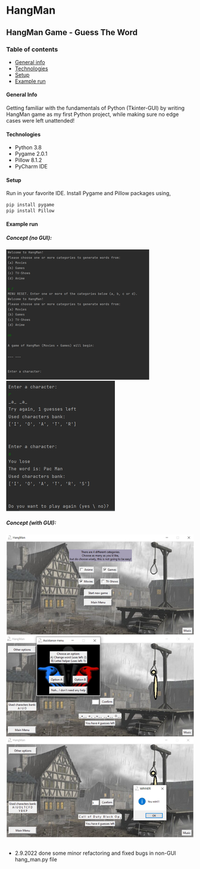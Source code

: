 # HangMan 
## HangMan Game - Guess The Word

### Table of contents
* [General info](#general-info)
* [Technologies](#technologies)
* [Setup](#setup)
* [Example run](#example-run)

#### General Info
Getting familiar with the fundamentals of Python (Tkinter-GUI) by writing HangMan game as my first Python project, while making sure no edge cases were left unattended!

#### Technologies
* Python 3.8
* Pygame 2.0.1
* Pillow 8.1.2
* PyCharm IDE

#### Setup
Run in your favorite IDE.
Install Pygame and Pillow packages using,
```
pip install pygame
pip install Pillow
```

#### Example run
##### Concept (no GUI):
![image](./images/example_run/run_noGUI1.png) <br>
![image](./images/example_run/run_noGUI2.png)
##### Concept (with GUI):
![image](./images/example_run/run_GUI1.png) <br>
![image](./images/example_run/run_GUI2.png) <br>
![image](./images/example_run/run_GUI3.png)
<br>
<br>

* 2.9.2022 done some minor refactoring and fixed bugs in non-GUI hang_man.py file
